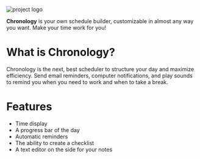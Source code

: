 ![project logo](https://i.ibb.co/gmrP846/uhr.png)

**Chronology** is your own schedule builder, customizable in almost any way you want. Make your time work for you!

# What is Chronology?
Chronology is the next, best scheduler to structure your day and maximize efficiency. Send email reminders, computer notifications, and play sounds to remind you when you need to work and when to take a break.

# Features
- Time display
- A progress bar of the day
- Automatic reminders
- The ability to create a checklist
- A text editor on the side for your notes
